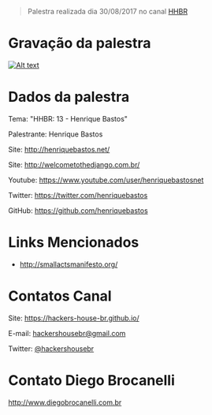 > Palestra realizada dia 30/08/2017 no canal [HHBR](https://www.youtube.com/channel/UCh1xOy7SP_KyRn4wTNVvFHw)

# Gravação da palestra
[![Alt text](https://i.ytimg.com/vi/-u3YtMkJtAA/hqdefault.jpg)](https://www.youtube.com/watch?v=-u3YtMkJtAA)

# Dados da palestra

Tema: "HHBR: 13 - Henrique Bastos"

Palestrante: Henrique Bastos

Site: http://henriquebastos.net/ 

Site: http://welcometothedjango.com.br/ 

Youtube: https://www.youtube.com/user/henriquebastosnet

Twitter: https://twitter.com/henriquebastos 

GitHub: https://github.com/henriquebastos

# Links Mencionados

- http://smallactsmanifesto.org/

# Contatos Canal
Site: https://hackers-house-br.github.io/

E-mail: hackershousebr@gmail.com

Twitter: [@hackershousebr](twitter.com/hackershousebr)

# Contato Diego Brocanelli
http://www.diegobrocanelli.com.br
